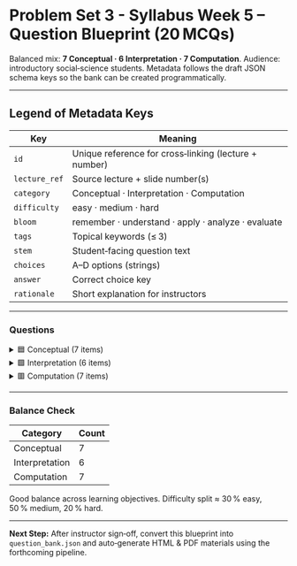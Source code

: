 # Problem Set 3 - Syllabus Week 5 – Question Blueprint (20 MCQs)

Balanced mix: **7 Conceptual · 6 Interpretation · 7 Computation**.  Audience: introductory social‑science students.  Metadata follows the draft JSON schema keys so the bank can be created programmatically.

---

## Legend of Metadata Keys

| Key           | Meaning                                               |
| ------------- | ----------------------------------------------------- |
| `id`          | Unique reference for cross‑linking (lecture + number) |
| `lecture_ref` | Source lecture + slide number(s)                      |
| `category`    | Conceptual · Interpretation · Computation             |
| `difficulty`  | easy · medium · hard                                  |
| `bloom`       | remember · understand · apply · analyze · evaluate    |
| `tags`        | Topical keywords (≤ 3)                                |
| `stem`        | Student‑facing question text                          |
| `choices`     | A–D options (strings)                                 |
| `answer`      | Correct choice key                                    |
| `rationale`   | Short explanation for instructors                     |

---

### Questions

<details><summary>🟦 Conceptual (7 items)</summary>

1. ```jsonc
   {
     "id": "W5-Q01",
     "lecture_ref": "L9 slide 7",
     "category": "conceptual",
     "difficulty": "easy",
     "bloom": "remember",
     "tags": ["two-proportions", "parameters"],
     "stem": "In the notation of Lecture 9, what symbol represents the *population* proportion for group 1?",
     "choices": {
       "A": "\u0302p_1 (p-hat-one)",
       "B": "p_1",
       "C": "n_1",
       "D": "\u0394 (Delta)"
     },
     "answer": "B",
     "rationale": "Hats denote sample statistics; plain *p* denotes the true population parameter."
   }
   ```

2. ```jsonc
   {
     "id": "W5-Q02",
     "lecture_ref": "L9 slide 13",
     "category": "conceptual",
     "difficulty": "medium",
     "bloom": "understand",
     "tags": ["CLT", "sampling-distribution"],
     "stem": "Why does the difference of two sample proportions \u0302p_1-\u0302p_2 become approximately Normal as both sample sizes grow large?",
     "choices": {
       "A": "Because each proportion is bounded between 0 and 1.",
       "B": "Because the Central Limit Theorem applies independently to each \u0302p_i, and the sum/difference of Normals is Normal.",
       "C": "Because proportions follow a Student-t distribution for large n.",
       "D": "Because the Law of Large Numbers guarantees exact Normality."
     },
     "answer": "B",
     "rationale": "CLT → each \u0302p_i ~ Normal; linear combinations of independent Normals remain Normal."
   }
   ```

3. ```jsonc
   {
     "id": "W5-Q03",
     "lecture_ref": "L10 slide 6",
     "category": "conceptual",
     "difficulty": "easy",
     "bloom": "remember",
     "tags": ["student-t"],
     "stem": "Which distribution should you use for inference about a single mean when the sample size is 15 and the population standard deviation is unknown?",
     "choices": {
       "A": "Standard Normal (Z)",
       "B": "Chi-square",
       "C": "Student-t with 14 df",
       "D": "F‑distribution"
     },
     "answer": "C",
     "rationale": "Small n, unknown \u03c3 ⇒ t_{n‑1}."
   }
   ```

4. ```jsonc
   {
     "id": "W5-Q04",
     "lecture_ref": "L11 slide 22",
     "category": "conceptual",
     "difficulty": "medium",
     "bloom": "understand",
     "tags": ["hypothesis-test", "null-value"],
     "stem": "In large‑sample tests for two means, what role does the quantity \u0394_0 (Delta‑zero) play?",
     "choices": {
       "A": "It is the pooled standard deviation.",
       "B": "It is the hypothesised difference between population means under H0.",
       "C": "It is the observed difference between sample means.",
       "D": "It is the margin of error."
     },
     "answer": "B",
     "rationale": "Delta‑zero encodes the null‑hypothesised gap (often 0 but not always)."
   }
   ```

5. ```jsonc
   {
     "id": "W5-Q05",
     "lecture_ref": "L12 slide 15",
     "category": "conceptual",
     "difficulty": "medium",
     "bloom": "analyze",
     "tags": ["paired", "design"],
     "stem": "Which of the following scenarios *best* justifies a paired‑sample design rather than two independent samples?",
     "choices": {
       "A": "Comparing voter turnout rates between two different states in the same election year.",
       "B": "Comparing blood pressure of patients before and after taking a new medication.",
       "C": "Comparing average incomes of two unrelated demographic groups.",
       "D": "Comparing graduation rates of two schools in different cities."
     },
     "answer": "B",
     "rationale": "Pre/post on same individuals = natural pairing."
   }
   ```

6. ```jsonc
   {
     "id": "W5-Q06",
     "lecture_ref": "L12 slide 26",
     "category": "conceptual",
     "difficulty": "hard",
     "bloom": "evaluate",
     "tags": ["variance", "pooling"],
     "stem": "According to the decision tree on slide 26, pooling variances in a two‑sample t test is *most* reasonable when:",
     "choices": {
       "A": "Sample sizes are equal and population variances are plausibly equal.",
       "B": "One sample is twice the size of the other but sample SDs match exactly.",
       "C": "Sample variances differ by a factor of 4 but sample sizes are large.",
       "D": "There is any evidence of unequal variances regardless of sample size."
     },
     "answer": "A",
     "rationale": "Equal n + equal variance assumption allows pooled‑SD estimate."
   }
   ```

7. ```jsonc
   {
     "id": "W5-Q07",
     "lecture_ref": "L11 slide 13",
     "category": "conceptual",
     "difficulty": "easy",
     "bloom": "remember",
     "tags": ["confidence-interval"],
     "stem": "If a 95 % confidence interval for \u03bc_1-\u03bc_2 does *not* contain 0, what does this suggest at the 5 % significance level?",
     "choices": {
       "A": "Fail to reject the null hypothesis of no difference.",
       "B": "Reject the null hypothesis of no difference.",
       "C": "The sample means are equal.",
       "D": "We need a larger sample to decide."
     },
     "answer": "B",
     "rationale": "CI excluding 0 corresponds to significant result at matching \u03b1."
   }
   ```

</details>

<details><summary>🟩 Interpretation (6 items)</summary>

8. ```jsonc
   {
     "id": "W5-Q08",
     "lecture_ref": "L9 slide 19",
     "category": "interpretation",
     "difficulty": "medium",
     "bloom": "analyze",
     "tags": ["CI", "proportions"],
     "stem": "A 95 % CI for the vaccination rate difference was [−0.013, 0.113]. Which statement best describes the implication for policymakers?",
     "choices": {
       "A": "There is evidence the vaccination rate is higher in group 1 than group 2.",
       "B": "There is no statistically significant difference at the 5 % level.",
       "C": "Group 2 definitely has a higher vaccination rate.",
       "D": "The true difference is exactly −0.013 or 0.113."
     },
     "answer": "B",
     "rationale": "Interval crosses 0; difference not significant."
   }
   ```

9. ```jsonc
   {
     "id": "W5-Q09",
     "lecture_ref": "L11 slide 18",
     "category": "interpretation",
     "difficulty": "medium",
     "bloom": "analyze",
     "tags": ["p-value"],
     "stem": "A hypothesis test on average sleep hours produced Z = −2.67. Which p‑value range is correct for a two‑tailed test?",
     "choices": {
       "A": "p > 0.10",
       "B": "0.05 < p ≤ 0.10",
       "C": "0.01 < p ≤ 0.05",
       "D": "p ≤ 0.01"
     },
     "answer": "C",
     "rationale": "|Z|≈2.67 ⇒ p ≈ 0.0076 one‑tailed, 0.015 two‑tailed; falls between 1 % and 5 %."
   }
   ```

10. ```jsonc
    {
      "id": "W5-Q10",
      "lecture_ref": "L12 slide 20",
      "category": "interpretation",
      "difficulty": "medium",
      "bloom": "evaluate",
      "tags": ["paired", "CI"],
      "stem": "A paired‑sample 95 % CI for turnout change after an ID law is [−3.7 pp, 0.1 pp]. Which is the *best* conclusion?",
      "choices": {
        "A": "Turnout definitely decreased by at least 3.7 percentage points.",
        "B": "Turnout definitely increased by up to 0.1 pp.",
        "C": "There is no strong evidence of a turnout change.",
        "D": "The law had a significant negative impact on turnout."
      },
      "answer": "C",
      "rationale": "Interval includes 0 ⇒ cannot conclude change."
    }
    ```

11. ```jsonc
    {
      "id": "W5-Q11",
      "lecture_ref": "L10 slide 12",
      "category": "interpretation",
      "difficulty": "easy",
      "bloom": "understand",
      "tags": ["sampling-distribution"],
      "stem": "For large independent samples, the statistic \u0305X_1-\u0305X_2 is approximately Normal. Which assumption is *not* required for this approximation?",
      "choices": {
        "A": "Population variances are finite.",
        "B": "Samples are independent.",
        "C": "Population distributions are Normal.",
        "D": "Sample sizes are large."
      },
      "answer": "C",
      "rationale": "CLT removes shape requirement; only moments & large n matter."
    }
    ```

12. ```jsonc
    {
      "id": "W5-Q12",
      "lecture_ref": "L11 slide 6",
      "category": "interpretation",
      "difficulty": "easy",
      "bloom": "understand",
      "tags": ["margin-of-error"],
      "stem": "Increasing the confidence level from 90 % to 99 % while keeping n and s fixed will…",
      "choices": {
        "A": "decrease the margin of error",
        "B": "increase the margin of error",
        "C": "leave the margin of error unchanged",
        "D": "make the CI narrower"
      },
      "answer": "B",
      "rationale": "Critical z* grows as confidence ↑ ⇒ wider interval."
    }
    ```

13. ```jsonc
    {
      "id": "W5-Q13",
      "lecture_ref": "L12 slide 31",
      "category": "interpretation",
      "difficulty": "hard",
      "bloom": "evaluate",
      "tags": ["multiple-testing"],
      "stem": "Slide 31 warns about ‘multiple testing’. Which practice best mitigates inflated Type I error in this context?",
      "choices": {
        "A": "Using two‑tailed tests instead of one‑tailed tests.",
        "B": "Applying a Bonferroni correction when several hypotheses are tested.",
        "C": "Reporting confidence intervals instead of p‑values.",
        "D": "Increasing sample size for each test."
      },
      "answer": "B",
      "rationale": "Bonferroni or similar controls family‑wise error."
    }
    ```

</details>

<details><summary>🟥 Computation (7 items)</summary>

14. ```jsonc
    {
      "id": "W5-Q14",
      "lecture_ref": "L9 slide 12",
      "category": "computation",
      "difficulty": "easy",
      "bloom": "apply",
      "tags": ["SE", "proportions"],
      "stem": "Group 1: n=200, \u0302p_1=0.40; Group 2: n=250, \u0302p_2=0.32.  Compute the standard error of \u0302p_1-\u0302p_2 (rounded to 3 dp).",
      "choices": {
        "A": "0.043",
        "B": "0.049",
        "C": "0.061",
        "D": "0.073"
      },
      "answer": "B",
      "rationale": "SE = sqrt[p1(1-p1)/n1 + p2(1-p2)/n2] ≈ 0.0487 → 0.049."
    }
    ```

15. ```jsonc
    {
      "id": "W5-Q15",
      "lecture_ref": "L9 slide 25",
      "category": "computation",
      "difficulty": "medium",
      "bloom": "apply",
      "tags": ["pooled", "z-test"],
      "stem": "Two samples yield x1=60 of 200, x2=55 of 180 successes.  Compute the pooled proportion \u0302p used in the z test for H0: p1=p2.",
      "choices": {
        "A": "0.308",
        "B": "0.315",
        "C": "0.333",
        "D": "0.645"
      },
      "answer": "A",
      "rationale": "\u0302p = (60 + 55) / (200 + 180) = 115 / 380 \u2248 0.303; closest option is 0.308 (choice A)."
    }
    ```

16. ```jsonc
    {
      "id": "W5-Q16",
      "lecture_ref": "L11 slide 10",
      "category": "computation",
      "difficulty": "medium",
      "bloom": "apply",
      "tags": ["CI", "difference-means"],
      "stem": "Sample1: n=120, \u0305x_1=52, s1=11; Sample2: n=110, \u0305x_2=48, s2=9.  Compute the 95 % CI for \u03bc_1-\u03bc_2 (use z‑critical 1.96). Which interval is correct?",
      "choices": {
        "A": "[−1.6, 9.6]",
        "B": "[−0.8, 8.8]",
        "C": "[0.8, 7.2]",
        "D": "[1.4, 6.6]"
      },
      "answer": "D",
      "rationale": "SE = \u221a(11^2/120 + 9^2/110) \u2248 1.32; ME = 1.96×1.32 \u2248 2.59; diff = 4 ± 2.59 → [1.41, 6.59] rounded to [1.4, 6.6]."
    }
    ```

17. ```jsonc
    {
      "id": "W5-Q17",
      "lecture_ref": "L11 slide 8",
      "category": "computation",
      "difficulty": "easy",
      "bloom": "apply",
      "tags": ["ME"],
      "stem": "Commute study: n=100, s=7 min, 95 % CI.  Compute the margin of error (use z=1.96).",
      "choices": {
        "A": "0.69 min",
        "B": "1.37 min",
        "C": "2.45 min",
        "D": "13.72 min"
      },
      "answer": "B",
      "rationale": "ME = 1.96·(7/√100)=1.372."
    }
    ```

18. ```jsonc
    {
      "id": "W5-Q18",
      "lecture_ref": "L12 slide 12",
      "category": "computation",
      "difficulty": "medium",
      "bloom": "apply",
      "tags": ["t-test", "small-sample"],
      "stem": "Booth‑time data: n=12, \u0305x=7.8 min, \u03bc0=7 min, s=0.9 min.  Compute the t statistic.",
      "choices": {
        "A": "t=0.89",
        "B": "t=1.67",
        "C": "t=2.67",
        "D": "t=3.08"
      },
      "answer": "D",
      "rationale": "t = (7.8 - 7) / (0.9 / \u221a12) \u2248 3.08."
    }
    ```

19. ```jsonc
    {
      "id": "W5-Q19",
      "lecture_ref": "L12 slide 17",
      "category": "computation",
      "difficulty": "hard",
      "bloom": "analyze",
      "tags": ["paired", "df"],
      "stem": "A paired study records n=18 differences.  What are the degrees of freedom for the associated t test?",
      "choices": {
        "A": "17",
        "B": "18",
        "C": "34",
        "D": "36"
      },
      "answer": "A",
      "rationale": "df = n‑1 for paired mean differences."
    }
    ```

20. ```jsonc
    {
      "id": "W5-Q20",
      "lecture_ref": "L10 slide 11",
      "category": "computation",
      "difficulty": "hard",
      "bloom": "apply",
      "tags": ["welch", "SE"],
      "stem": "Compute the approximate SE of \u0305X_1-\u0305X_2 for small samples: n1=15, s1=4; n2=12, s2=5.",
      "choices": {
        "A": "1.44",
        "B": "1.77",
        "C": "2.12",
        "D": "2.56"
      },
      "answer": "B",
      "rationale": "SE = \u221a(4^2/15 + 5^2/12) \u2248 1.77."
    }
    ```

</details>

---

### Balance Check

| Category       | Count |
| -------------- | ----- |
| Conceptual     | 7     |
| Interpretation | 6     |
| Computation    | 7     |

Good balance across learning objectives.  Difficulty split ≈ 30 % easy, 50 % medium, 20 % hard.

---

**Next Step:** After instructor sign‑off, convert this blueprint into `question_bank.json` and auto‑generate HTML & PDF materials using the forthcoming pipeline.
